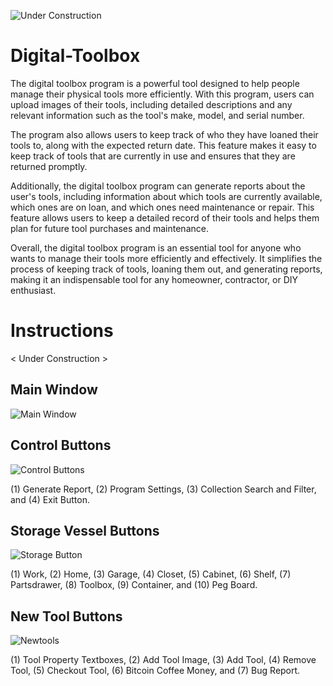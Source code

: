 ![Under Construction](https://user-images.githubusercontent.com/90804577/235811089-80b9bb64-8190-4145-b768-4a4fa93bdb05.png)

# Digital-Toolbox

The digital toolbox program is a powerful tool designed to help people manage their physical tools more efficiently. With this program, users can upload images of their tools, including detailed descriptions and any relevant information such as the tool's make, model, and serial number.

The program also allows users to keep track of who they have loaned their tools to, along with the expected return date. This feature makes it easy to keep track of tools that are currently in use and ensures that they are returned promptly.

Additionally, the digital toolbox program can generate reports about the user's tools, including information about which tools are currently available, which ones are on loan, and which ones need maintenance or repair. This feature allows users to keep a detailed record of their tools and helps them plan for future tool purchases and maintenance.

Overall, the digital toolbox program is an essential tool for anyone who wants to manage their tools more efficiently and effectively. It simplifies the process of keeping track of tools, loaning them out, and generating reports, making it an indispensable tool for any homeowner, contractor, or DIY enthusiast.

# Instructions 
< Under Construction >

## Main Window

![Main Window](https://github.com/DeadHandConspiracy/Digital-Toolbox/assets/90804577/4b0f56db-fe4d-44ff-b3c7-d9ae6e200431)

## Control Buttons
![Control Buttons](https://github.com/DeadHandConspiracy/Digital-Toolbox/assets/90804577/cbac5705-cfc6-4fdb-bc4e-7fd513b88085)

(1) Generate Report, (2) Program Settings, (3) Collection Search and Filter, and (4) Exit Button.

## Storage Vessel Buttons
![Storage Button](https://github.com/DeadHandConspiracy/Digital-Toolbox/assets/90804577/12c8a17a-7ccc-4790-a648-334928eb9b17)

(1) Work, (2) Home, (3) Garage, (4) Closet, (5) Cabinet, (6) Shelf, (7) Partsdrawer, (8) Toolbox, (9) Container, and (10) Peg Board.

## New Tool Buttons
![Newtools](https://github.com/DeadHandConspiracy/Digital-Toolbox/assets/90804577/a6eff1a9-b8c2-48a7-b8ef-edebd087a44e)

(1) Tool Property Textboxes, (2) Add Tool Image, (3) Add Tool, (4) Remove Tool, (5) Checkout Tool, (6) Bitcoin Coffee Money, and (7) Bug Report.

